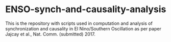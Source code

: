 # ENSO-synch-and-causality-analysis

This is the repository with scripts used in computation and analysis of synchronization and causality in 
El Nino/Southern Oscillation as per paper Jajcay et al., Nat. Comm. (submitted) 2017.

